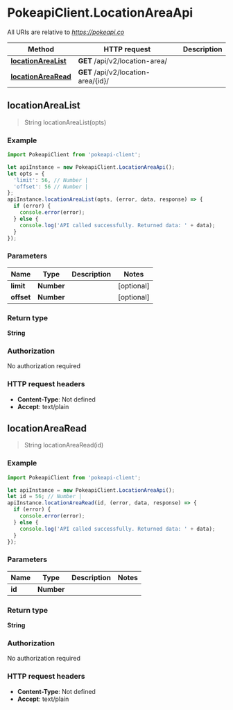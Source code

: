 # PokeapiClient.LocationAreaApi

All URIs are relative to *https://pokeapi.co*

Method | HTTP request | Description
------------- | ------------- | -------------
[**locationAreaList**](LocationAreaApi.md#locationAreaList) | **GET** /api/v2/location-area/ | 
[**locationAreaRead**](LocationAreaApi.md#locationAreaRead) | **GET** /api/v2/location-area/{id}/ | 



## locationAreaList

> String locationAreaList(opts)



### Example

```javascript
import PokeapiClient from 'pokeapi-client';

let apiInstance = new PokeapiClient.LocationAreaApi();
let opts = {
  'limit': 56, // Number | 
  'offset': 56 // Number | 
};
apiInstance.locationAreaList(opts, (error, data, response) => {
  if (error) {
    console.error(error);
  } else {
    console.log('API called successfully. Returned data: ' + data);
  }
});
```

### Parameters


Name | Type | Description  | Notes
------------- | ------------- | ------------- | -------------
 **limit** | **Number**|  | [optional] 
 **offset** | **Number**|  | [optional] 

### Return type

**String**

### Authorization

No authorization required

### HTTP request headers

- **Content-Type**: Not defined
- **Accept**: text/plain


## locationAreaRead

> String locationAreaRead(id)



### Example

```javascript
import PokeapiClient from 'pokeapi-client';

let apiInstance = new PokeapiClient.LocationAreaApi();
let id = 56; // Number | 
apiInstance.locationAreaRead(id, (error, data, response) => {
  if (error) {
    console.error(error);
  } else {
    console.log('API called successfully. Returned data: ' + data);
  }
});
```

### Parameters


Name | Type | Description  | Notes
------------- | ------------- | ------------- | -------------
 **id** | **Number**|  | 

### Return type

**String**

### Authorization

No authorization required

### HTTP request headers

- **Content-Type**: Not defined
- **Accept**: text/plain

